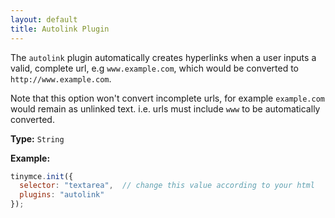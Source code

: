 ```yaml
---
layout: default
title: Autolink Plugin
---
```



The `autolink` plugin automatically creates hyperlinks when a user inputs a valid, complete url, e.g `www.example.com`, which would be converted to `http://www.example.com`.

Note that this option won't convert incomplete urls, for example `example.com` would remain as unlinked text. i.e. urls must include `www` to be automatically converted.

**Type:** `String`

**Example:**

```js
tinymce.init({
  selector: "textarea",  // change this value according to your html
  plugins: "autolink"
});
```
